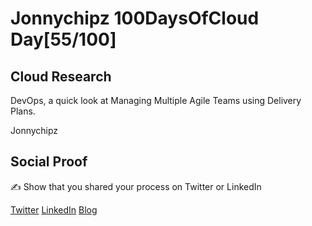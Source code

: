 <!-- This is a template you can use for quick progress days. It removes a lot of the steps we encourage you to share in the longer template 000-DAY-ARTICLE-LONG-TEMPLATE.MD-->

# Jonnychipz 100DaysOfCloud Day[55/100]

## Cloud Research

DevOps, a quick look at Managing Multiple Agile Teams using Delivery Plans.

Jonnychipz

## Social Proof

✍️ Show that you shared your process on Twitter or LinkedIn

[Twitter](https://twitter.com/jonnychipz/status/1321564086832869378)
[LinkedIn](https://www.linkedin.com/posts/japlunn_day55100-100daysofcloud-jonnychipz-activity-6727329775678963712-9Apj)
[Blog](https://jonnychipz.com/2020/10/28/day55-100-100daysofcloud-jonnychipz-managing-agile-software-delivery-plans-across-teams/)
